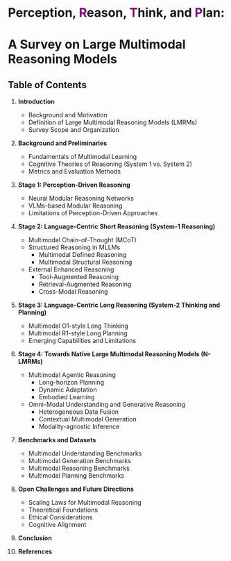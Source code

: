# Perception, <span style="color:purple">R</span>eason, <span style="color:purple">T</span>hink, and <span style="color:purple">P</span>lan: 
# A Survey on Large Multimodal Reasoning Models

## Table of Contents

1. **Introduction**
   - Background and Motivation
   - Definition of Large Multimodal Reasoning Models (LMRMs)
   - Survey Scope and Organization

2. **Background and Preliminaries**
   - Fundamentals of Multimodal Learning
   - Cognitive Theories of Reasoning (System 1 vs. System 2)
   - Metrics and Evaluation Methods

3. **Stage 1: Perception-Driven Reasoning**
   - Neural Modular Reasoning Networks
   - VLMs-based Modular Reasoning
   - Limitations of Perception-Driven Approaches

4. **Stage 2: Language-Centric Short Reasoning (System-1 Reasoning)**
   - Multimodal Chain-of-Thought (MCoT)
   - Structured Reasoning in MLLMs
      - Multimodal Defined Reasoning
      - Multimodal Structural Reasoning
   - External Enhanced Reasoning
      - Tool-Augmented Reasoning
      - Retrieval-Augmented Reasoning
      - Cross-Modal Reasoning

5. **Stage 3: Language-Centric Long Reasoning (System-2 Thinking and Planning)**
   - Multimodal O1-style Long Thinking
   - Multimodal R1-style Long Planning
   - Emerging Capabilities and Limitations

6. **Stage 4: Towards Native Large Multimodal Reasoning Models (N-LMRMs)**
   - Multimodal Agentic Reasoning
      - Long-horizon Planning
      - Dynamic Adaptation
      - Embodied Learning
   - Omni-Modal Understanding and Generative Reasoning
      - Heterogeneous Data Fusion
      - Contextual Multimodal Generation
      - Modality-agnostic Inference

7. **Benchmarks and Datasets**
   - Multimodal Understanding Benchmarks
   - Multimodal Generation Benchmarks
   - Multimodal Reasoning Benchmarks
   - Multimodal Planning Benchmarks

8. **Open Challenges and Future Directions**
   - Scaling Laws for Multimodal Reasoning
   - Theoretical Foundations
   - Ethical Considerations
   - Cognitive Alignment

9. **Conclusion**

10. **References**
